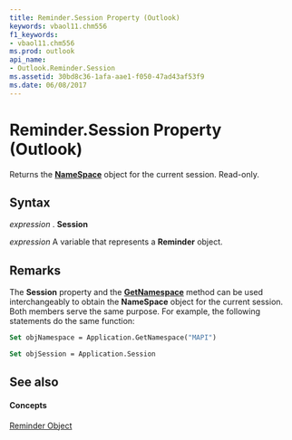 ```yaml
---
title: Reminder.Session Property (Outlook)
keywords: vbaol11.chm556
f1_keywords:
- vbaol11.chm556
ms.prod: outlook
api_name:
- Outlook.Reminder.Session
ms.assetid: 30bd8c36-1afa-aae1-f050-47ad43af53f9
ms.date: 06/08/2017
---
```



# Reminder.Session Property (Outlook)

Returns the  **[NameSpace](Outlook.NameSpace.md)** object for the current session. Read-only.


## Syntax

 _expression_ . **Session**

 _expression_ A variable that represents a **Reminder** object.


## Remarks

The  **Session** property and the **[GetNamespace](Outlook.Application.GetNamespace.md)** method can be used interchangeably to obtain the **NameSpace** object for the current session. Both members serve the same purpose. For example, the following statements do the same function:


```vb
Set objNamespace = Application.GetNamespace("MAPI") 
```


```vb
Set objSession = Application.Session
```


## See also


#### Concepts


[Reminder Object](Outlook.Reminder.md)


